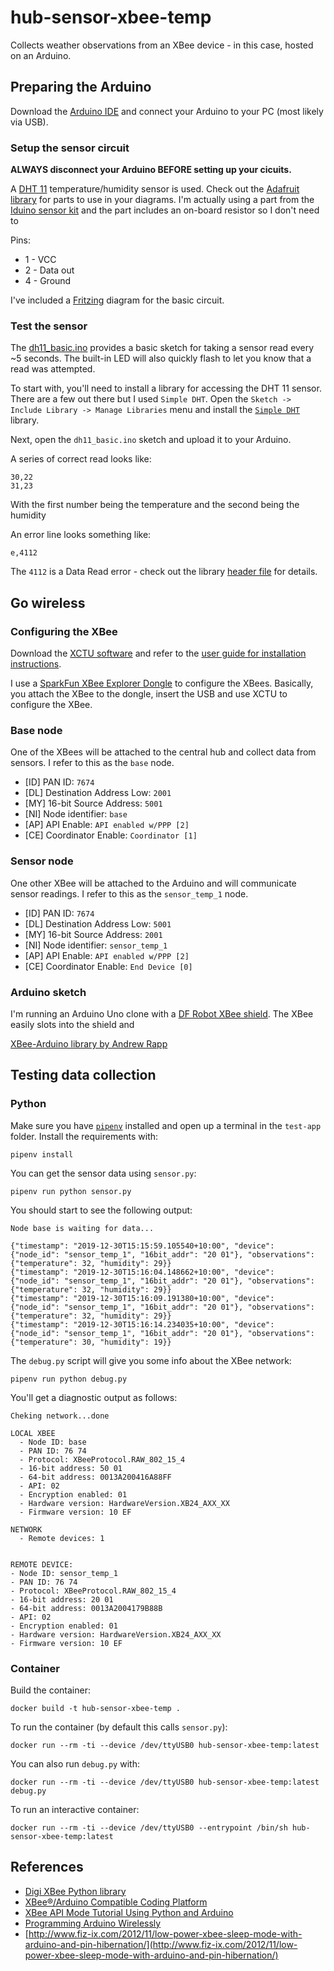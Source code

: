 # hub-sensor-xbee-temp

Collects weather observations from an XBee device - in this case, hosted on an Arduino.

## Preparing the Arduino

Download the [Arduino IDE](https://www.arduino.cc/en/Main/Software) and connect your Arduino
to your PC (most likely via USB).

### Setup the sensor circuit

__ALWAYS disconnect your Arduino BEFORE setting up your cicuits.__

A [DHT 11](https://www.adafruit.com/product/386)
temperature/humidity sensor is used. Check out the
[Adafruit library](https://github.com/adafruit/Fritzing-Library) for
parts to use in your diagrams. I'm actually using a part from the
[Iduino sensor kit](http://www.openplatform.cc/index.php/home/index/details/apiid/79)
and the part includes an on-board resistor so I don't need to

Pins:

- 1 - VCC
- 2 - Data out
- 4 - Ground

I've included a [Fritzing](https://fritzing.org/home/) diagram
for the basic circuit.

### Test the sensor

The [dh11_basic.ino](arduino/dh11_basic/dh11_basic.ino) provides
a basic sketch for taking a sensor read every ~5 seconds. The built-in
LED will also quickly flash to let you know that a read was attempted.

To start with, you'll need to install a library for accessing the
DHT 11 sensor. There are a few out there but I used `Simple DHT`.
Open the `Sketch -> Include Library -> Manage Libraries` menu
and install the
[`Simple DHT`](https://github.com/winlinvip/SimpleDHT) library.

Next, open the `dh11_basic.ino` sketch and upload it to your Arduino.

A series of correct read looks like:

    30,22
    31,23

With the first number being the temperature and the second being the humidity

An error line looks something like:

    e,4112

The `4112` is a Data Read error - check out the library
[header file](https://github.com/winlinvip/SimpleDHT/blob/master/SimpleDHT.h)
for details.

## Go wireless

### Configuring the XBee

Download the [XCTU software](https://www.digi.com/products/embedded-systems/digi-xbee/digi-xbee-tools/xctu) and refer to the
[user guide for installation instructions](https://www.digi.com/resources/documentation/digidocs/90001458-13/default.htm#concept/c_90001458-13_start.htm%3FTocPath%3D_____1).

I use a [SparkFun XBee Explorer Dongle](https://www.sparkfun.com/products/11697) to configure
the XBees. Basically, you attach the XBee to the dongle, insert the USB and use XCTU to configure the
XBee.

### Base node

One of the XBees will be attached to the central hub and collect
data from sensors. I refer to this as the `base` node.

- [ID] PAN ID: `7674`
- [DL] Destination Address Low: `2001`
- [MY] 16-bit Source Address: `5001`
- [NI] Node identifier: `base`
- [AP] API Enable: `API enabled w/PPP [2]`
- [CE] Coordinator Enable: `Coordinator [1]`

### Sensor node

One other XBee will be attached to the Arduino and will
communicate sensor readings. I refer to this as the `sensor_temp_1` node.

- [ID] PAN ID: `7674`
- [DL] Destination Address Low: `5001`
- [MY] 16-bit Source Address: `2001`
- [NI] Node identifier: `sensor_temp_1`
- [AP] API Enable: `API enabled w/PPP [2]`
- [CE] Coordinator Enable: `End Device [0]`

### Arduino sketch

I'm running an Arduino Uno clone with a
[DF Robot XBee shield](https://wiki.dfrobot.com/Xbee_Shield_For_Arduino__no_Xbee___SKU_DFR0015_).
The XBee easily slots into the shield and

[XBee-Arduino library by Andrew Rapp](https://github.com/andrewrapp/xbee-arduino)

## Testing data collection

### Python

Make sure you have [`pipenv`](https://pipenv.readthedocs.io/en/latest/) installed and
open up a terminal in the `test-app` folder. Install the requirements with:

    pipenv install

You can get the sensor data using `sensor.py`:

    pipenv run python sensor.py

You should start to see the following output:

    Node base is waiting for data...

    {"timestamp": "2019-12-30T15:15:59.105540+10:00", "device": {"node_id": "sensor_temp_1", "16bit_addr": "20 01"}, "observations": {"temperature": 32, "humidity": 29}}
    {"timestamp": "2019-12-30T15:16:04.148662+10:00", "device": {"node_id": "sensor_temp_1", "16bit_addr": "20 01"}, "observations": {"temperature": 32, "humidity": 29}}
    {"timestamp": "2019-12-30T15:16:09.191380+10:00", "device": {"node_id": "sensor_temp_1", "16bit_addr": "20 01"}, "observations": {"temperature": 32, "humidity": 29}}
    {"timestamp": "2019-12-30T15:16:14.234035+10:00", "device": {"node_id": "sensor_temp_1", "16bit_addr": "20 01"}, "observations": {"temperature": 30, "humidity": 19}}

The `debug.py` script will give you some info about the XBee network:

    pipenv run python debug.py

You'll get a diagnostic output as follows:

````
Cheking network...done

LOCAL XBEE
  - Node ID: base
  - PAN ID: 76 74
  - Protocol: XBeeProtocol.RAW_802_15_4
  - 16-bit address: 50 01
  - 64-bit address: 0013A200416A88FF
  - API: 02
  - Encryption enabled: 01
  - Hardware version: HardwareVersion.XB24_AXX_XX
  - Firmware version: 10 EF

NETWORK
  - Remote devices: 1


REMOTE DEVICE:
- Node ID: sensor_temp_1
- PAN ID: 76 74
- Protocol: XBeeProtocol.RAW_802_15_4
- 16-bit address: 20 01
- 64-bit address: 0013A2004179B88B
- API: 02
- Encryption enabled: 01
- Hardware version: HardwareVersion.XB24_AXX_XX
- Firmware version: 10 EF
````


### Container

Build the container:

    docker build -t hub-sensor-xbee-temp .

To run the container (by default this calls `sensor.py`):

    docker run --rm -ti --device /dev/ttyUSB0 hub-sensor-xbee-temp:latest

You can also run `debug.py` with:

    docker run --rm -ti --device /dev/ttyUSB0 hub-sensor-xbee-temp:latest debug.py

To run an interactive container:

    docker run --rm -ti --device /dev/ttyUSB0 --entrypoint /bin/sh hub-sensor-xbee-temp:latest

## References

* [Digi XBee Python library](https://github.com/digidotcom/python-xbee)
* [XBee®/Arduino Compatible Coding Platform](https://github.com/digidotcom/XBeeArduinoCodingPlatform)
* [XBee API Mode Tutorial Using Python and Arduino](https://serdmanczyk.github.io/XBeeAPI-PythonArduino-Tutorial/)
* [Programming Arduino Wirelessly](https://www.faludi.com/itp_coursework/meshnetworking/XBee/XBee_program_Arduino_wireless.html)
* [http://www.fiz-ix.com/2012/11/low-power-xbee-sleep-mode-with-arduino-and-pin-hibernation/](http://www.fiz-ix.com/2012/11/low-power-xbee-sleep-mode-with-arduino-and-pin-hibernation/)
